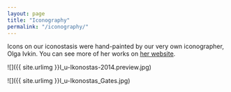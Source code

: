 ```yaml
---
layout: page
title: "Iconography"
permalink: "/iconography/"
---
```


Icons on our iconostasis were hand-painted by our very own iconographer, Olga Ivkin. You can see more of her works on [her website](http://olgaicons.com/).

![]({{ site.urlimg }}I_u-Ikonostas-2014.preview.jpg)

![]({{ site.urlimg }}I_u-Ikonostas_Gates.jpg)

